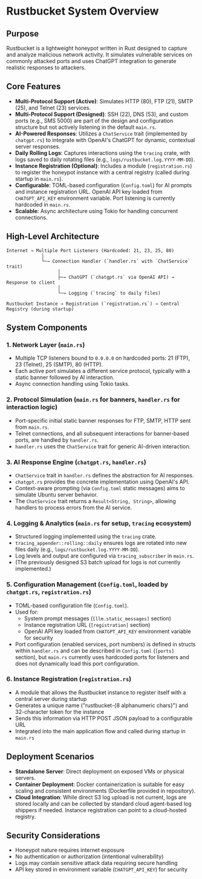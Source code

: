 # Rustbucket System Overview

## Purpose
Rustbucket is a lightweight honeypot written in Rust designed to capture and analyze malicious network activity. It simulates vulnerable services on commonly attacked ports and uses ChatGPT integration to generate realistic responses to attackers.

## Core Features
- **Multi-Protocol Support (Active)**: Simulates HTTP (80), FTP (21), SMTP (25), and Telnet (23) services.
- **Multi-Protocol Support (Designed)**: SSH (22), DNS (53), and custom ports (e.g., SMS 5000) are part of the design and configuration structure but not actively listening in the default `main.rs`.
- **AI-Powered Responses**: Utilizes a `ChatService` trait (implemented by `chatgpt.rs`) to integrate with OpenAI's ChatGPT for dynamic, contextual server responses.
- **Daily Rolling Logs**: Captures interactions using the `tracing` crate, with logs saved to daily rotating files (e.g., `logs/rustbucket.log.YYYY-MM-DD`).
- **Instance Registration (Optional)**: Includes a module (`registration.rs`) to register the honeypot instance with a central registry (called during startup in `main.rs`).
- **Configurable**: TOML-based configuration (`Config.toml`) for AI prompts and instance registration URL. OpenAI API key loaded from `CHATGPT_API_KEY` environment variable. Port listening is currently hardcoded in `main.rs`.
- **Scalable**: Async architecture using Tokio for handling concurrent connections.

## High-Level Architecture

```
Internet → Multiple Port Listeners (Hardcoded: 21, 23, 25, 80)
             │
             └─→ Connection Handler (`handler.rs` with `ChatService` trait)
                   │
                   ├─→ ChatGPT (`chatgpt.rs` via OpenAI API) → Response to client
                   │
                   └─→ Logging (`tracing` to daily files)

Rustbucket Instance → Registration (`registration.rs`) → Central Registry (during startup)
```

## System Components

### 1. Network Layer (`main.rs`)
- Multiple TCP listeners bound to `0.0.0.0` on hardcoded ports: 21 (FTP), 23 (Telnet), 25 (SMTP), 80 (HTTP).
- Each active port simulates a different service protocol, typically with a static banner followed by AI interaction.
- Async connection handling using Tokio tasks.

### 2. Protocol Simulation (`main.rs` for banners, `handler.rs` for interaction logic)
- Port-specific initial static banner responses for FTP, SMTP, HTTP sent from `main.rs`.
- Telnet connections, and all subsequent interactions for banner-based ports, are handled by `handler.rs`.
- `handler.rs` uses the `ChatService` trait for generic AI-driven interaction.

### 3. AI Response Engine (`chatgpt.rs`, `handler.rs`)
- `ChatService` trait in `handler.rs` defines the abstraction for AI responses.
- `chatgpt.rs` provides the concrete implementation using OpenAI's API.
- Context-aware prompting (via `Config.toml` static messages) aims to simulate Ubuntu server behavior.
- The `ChatService` trait returns a `Result<String, String>`, allowing handlers to process errors from the AI service.

### 4. Logging & Analytics (`main.rs` for setup, `tracing` ecosystem)
- Structured logging implemented using the `tracing` crate.
- `tracing_appender::rolling::daily` ensures logs are rotated into new files daily (e.g., `logs/rustbucket.log.YYYY-MM-DD`).
- Log levels and output are configured via `tracing_subscriber` in `main.rs`.
- (The previously designed S3 batch upload for logs is not currently implemented.)

### 5. Configuration Management (`Config.toml`, loaded by `chatgpt.rs`, `registration.rs`)
- TOML-based configuration file (`Config.toml`).
- Used for:
    - System prompt messages (`[llm.static_messages]` section)
    - Instance registration URL (`[registration]` section)
    - OpenAI API key loaded from `CHATGPT_API_KEY` environment variable for security
- Port configuration (enabled services, port numbers) is defined in structs within `handler.rs` and can be described in `Config.toml` (`[ports]` section), but `main.rs` currently uses hardcoded ports for listeners and does not dynamically load this port configuration.

### 6. Instance Registration (`registration.rs`)
- A module that allows the Rustbucket instance to register itself with a central server during startup
- Generates a unique name ("rustbucket-{8 alphanumeric chars}") and 32-character token for the instance
- Sends this information via HTTP POST JSON payload to a configurable URL
- Integrated into the main application flow and called during startup in `main.rs`

## Deployment Scenarios
- **Standalone Server**: Direct deployment on exposed VMs or physical servers.
- **Container Deployment**: Docker containerization is suitable for easy scaling and consistent environments (Dockerfile provided in repository).
- **Cloud Integration**: While direct S3 log upload is not current, logs are stored locally and can be collected by standard cloud agent-based log shippers if needed. Instance registration can point to a cloud-hosted registry.

## Security Considerations
- Honeypot nature requires internet exposure
- No authentication or authorization (intentional vulnerability)
- Logs may contain sensitive attack data requiring secure handling
- API key stored in environment variable (`CHATGPT_API_KEY`) for security